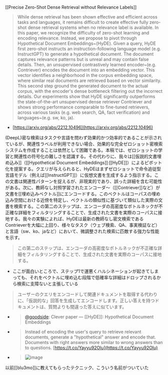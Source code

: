 
[[Precise Zero-Shot Dense Retrieval without Relevance Labels]]
> While dense retrieval has been shown effective and efficient across tasks and languages, it remains difficult to create effective fully zero-shot dense retrieval systems when no relevance label is available. In this paper, we recognize the difficulty of zero-shot learning and encoding relevance. Instead, we propose to pivot through Hypothetical Document Embeddings~(HyDE). Given a query, HyDE first zero-shot instructs an instruction-following language model (e.g. InstructGPT) to generate a hypothetical document. The document captures relevance patterns but is unreal and may contain false details. Then, an unsupervised contrastively learned encoder~(e.g. Contriever) encodes the document into an embedding vector. This vector identifies a neighborhood in the corpus embedding space, where similar real documents are retrieved based on vector similarity. This second step ground the generated document to the actual corpus, with the encoder's dense bottleneck filtering out the incorrect details. Our experiments show that HyDE significantly outperforms the state-of-the-art unsupervised dense retriever Contriever and shows strong performance comparable to fine-tuned retrievers, across various tasks (e.g. web search, QA, fact verification) and languages~(e.g. sw, ko, ja).
- [https://arxiv.org/abs/2212.10496](https://arxiv.org/abs/2212.10496)

(DeepL)密な検索はタスクや言語を問わず効果的かつ効率的であることが示されているが、関連性ラベルが利用できない場合、効果的な完全ゼロショット密検索システムを作成することは依然として困難である。本稿では、ゼロショットの学習と関連性の符号化の難しさを認識する。その代わりに、我々は[[仮説的文書埋め込み]]（[[Hypothetical Document Embeddings]]:[[HyDE]]）によるピボット化を提案する。クエリが与えられると、HyDEはまずゼロショットで命令追従型言語モデル（例えば[[InstructGPT]]）に仮想文書を生成するよう指示する。この文書は関連性パターンを捉えるが、非現実的であり、誤った詳細を含む可能性がある。次に、教師なし対照学習されたエンコーダ～（[[Contriever]]など）が文書を[[埋め込みベクトル]]にエンコードする。このベクトルはコーパスの埋め込み空間における近傍を特定し、ベクトルの類似性に基づいて類似した実際の文書を検索する。この第二のステップは、エンコーダの高密度なボトルネックが不正確な詳細をフィルタリングすることで、生成された文書を実際のコーパスに接地する。我々の実験によれば、HyDEは最新の教師なし密文検索であるContrieverを大幅に上回り、様々なタスク（ウェブ検索、QA、事実検証など）と言語（sw、ko、jaなど）において、微調整された検索に匹敵する強力な性能を示す。

> この第二のステップは、エンコーダの高密度なボトルネックが不正確な詳細をフィルタリングすることで、生成された文書を実際のコーパスに接地する。
- ここが面白いところで、ステップ1で運悪くハルシネーションが起きてしまっても、それをベクトルに埋め込む段階で低確率な詳細はドロップされるから検索に支障ないと主張している


> ユーザーのクエリをエンコードして関連ドキュメントを取得する代わりに、「仮説的な」回答を生成してエンコードします。正しい答えを持つドキュメントは、質問よりも間違った答えに似ています。
- > [@goodside](https://twitter.com/goodside/status/1615383151987294209): Clever paper — [[HyDE]]: Hypothetical Document Embeddings
- > Instead of encoding the user's query to retrieve relevant documents, generate a "hypothetical" answer and encode that. Documents with right answers more similar to wrong answers than to questions. [https://t.co/Yayyu92Olu](https://t.co/Yayyu92Olu)
- > ![image](https://pbs.twimg.com/media/Fmr8uVYaEAEg_Ik.jpg)

以前[[blu3mo]]に教えてもらったテクニック、こういう名前がついていた

